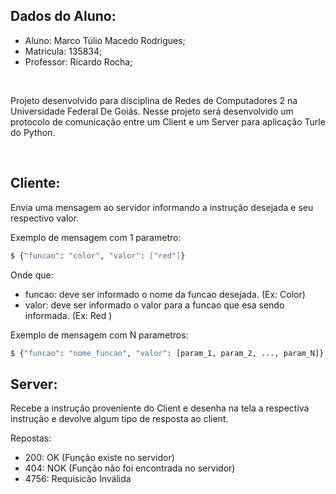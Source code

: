 ## Dados do Aluno:

* Aluno: Marco Túlio Macedo Rodrigues;
* Matricula: 135834;
* Professor: Ricardo Rocha;

<br/>

Projeto desenvolvido para disciplina de Redes de Computadores 2 na Universidade Federal De Goiás.
Nesse projeto será desenvolvido um protocolo de comunicação entre um Client e um Server para aplicação Turle do Python.

<br/>

## Cliente:
Envia uma mensagem ao servidor informando a instrução desejada e seu respectivo valor.


Exemplo de mensagem com 1 parametro:
    
```bash
$ {"funcao": "color", "valor": ["red"]}
```
Onde que:
*   funcao: deve ser informado o nome da funcao desejada. (Ex: Color)
*   valor: deve ser informado o valor para a funcao que esa sendo informada. (Ex: Red )


Exemplo de mensagem com N parametros:

```bash
$ {"funcao": "nome_funcao", "valor": [param_1, param_2, ..., param_N]} 
```

## Server: 
Recebe a instrução  proveniente do Client e desenha na tela a respectiva instrução e devolve algum tipo de resposta ao client.

Repostas:
*   200: OK (Função existe no servidor)
*   404: NOK (Função não foi encontrada no servidor)
*	4756: Requisicão Inválida
